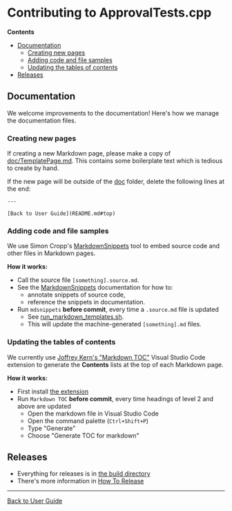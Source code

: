 <a id="top"></a>

# Contributing to ApprovalTests.cpp

**Contents**
<!-- vscode-markdown-toc -->
* [Documentation](#Documentation)
	* [Creating new pages](#Creatingnewpages)
	* [Adding code and file samples](#Addingcodeandfilesamples)
	* [Updating the tables of contents](#Updatingthetablesofcontents)
* [Releases](#Releases)

<!-- vscode-markdown-toc-config
	numbering=false
	autoSave=true
	/vscode-markdown-toc-config -->
<!-- /vscode-markdown-toc -->

## <a name='Documentation'></a>Documentation

We welcome improvements to the documentation! Here's how we manage the documentation files. 

### <a name='Creatingnewpages'></a>Creating new pages

If creating a new Markdown page, please make a copy of [doc/TemplatePage.md](../doc/TemplatePage.md).
This contains some boilerplate text which is tedious to create by hand. 

If the new page will be outside of the [doc](../doc/) folder, delete the following lines at the end:

```
---
   
[Back to User Guide](README.md#top)
```

### <a name='Addingcodeandfilesamples'></a>Adding code and file samples

We use Simon Cropp's [MarkdownSnippets](https://github.com/SimonCropp/MarkdownSnippets) tool to embed source code and other files in Markdown pages.

**How it works:**

* Call the source file `[something].source.md`.
* See the [MarkdownSnippets](https://github.com/SimonCropp/MarkdownSnippets) documentation for how to:
    * annotate snippets of source code, 
    * reference the snippets in documentation.
* Run  `mdsnippets` **before commit**, every time a `.source.md` file is updated
    * See [run_markdown_templates.sh](../run_markdown_templates.sh).
    * This will update the machine-generated `[something].md` files.

### <a name='Updatingthetablesofcontents'></a>Updating the tables of contents

We currently use [Joffrey Kern's "Markdown TOC"](https://marketplace.visualstudio.com/items?itemName=joffreykern.markdown-toc) Visual Studio Code extension to generate the **Contents** lists at the top of each Markdown page.

**How it works:**

* First install [the extension](https://marketplace.visualstudio.com/items?itemName=joffreykern.markdown-toc)
* Run  `Markdown TOC` **before commit**, every time headings of level 2 and above are updated
    * Open the markdown file in Visual Studio Code
    * Open the command palette (`Ctrl+Shift+P`)
    * Type "Generate"
    * Choose "Generate TOC for markdown"

## <a name='Releases'></a>Releases

* Everything for releases is in [the build directory](../build/)
* There's more information in [How To Release](../build/HowToRelease.md#top)

---

[Back to User Guide](README.md#top)
